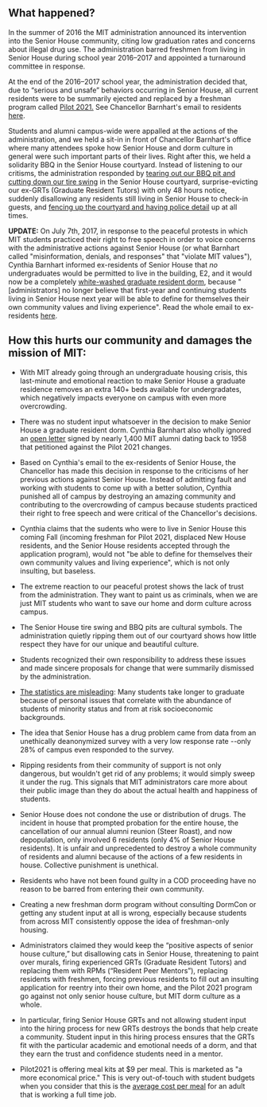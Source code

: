 ## What happened?

In the summer of 2016 the MIT administration announced its intervention into the Senior House community, citing low graduation rates and concerns about illegal drug use. The administration barred freshmen from living in Senior House during school year 2016–2017 and appointed a turnaround committee in response.

At the end of the 2016–2017 school year, the administration decided that, due to “serious and unsafe” behaviors occurring in Senior House, all current residents were to be summarily ejected and replaced by a freshman program called [Pilot 2021.](http://mitguidetoresidences.mit.edu/map/pilot-2021-senior-house) See Chancellor Barnhart's email to residents [here](http://saveseniorhouse.mit.edu/items/letter.html).

Students and alumni campus-wide were appalled at the actions of the administration, and we held a sit-in in front of Chancellor Barnhart's office where many attendees spoke how Senior House and dorm culture in general were such important parts of their lives. Right after this, we held a solidarity BBQ in the Senior House courtyard. Instead of listening to our critisms, the administration responded by [tearing out our BBQ pit and cutting down our tire swing](http://saveseniorhouse.mit.edu/items/nobbq.html) in the Senior House courtyard, surprise-evicting our ex-GRTs (Graduate Resident Tutors) with only 48 hours notice, suddenly disallowing any residents still living in Senior House to check-in guests, and [fencing up the courtyard and having police detail](http://saveseniorhouse.mit.edu/items/lockdown.html) up at all times.

**UPDATE:** On July 7th, 2017, in response to the peaceful protests in which MIT students practiced their right to free speech in order to voice concerns with the administrative actions against Senior House (or what Barnhart called "misinformation, denials, and responses" that "violate MIT values"), Cynthia Barnhart informed ex-residents of Senior House that *no* undergraduates would be permitted to live in the building, E2, and it would now be a completely [white-washed graduate resident dorm](https://studentlife.mit.edu/housing/graduate-family-housing/graduate-residences), because "[administrators] no longer believe that first-year and continuing students living in Senior House next year will be able to define for themselves their own community values and living experience". Read the whole email to ex-residents [here](http://saveseniorhouse.mit.edu/items/letter2.html).

## How this hurts our community and damages the mission of MIT:
- With MIT already going through an undergraduate housing crisis, this last-minute and emotional reaction to make Senior House a graduate residence removes an extra 140+ beds available for undergradates, which negatively impacts everyone on campus with even more overcrowding. 

- There was no student input whatsoever in the decision to make Senior House a graduate resident dorm. Cynthia Barnhart also wholly ignored an [open letter](https://docs.google.com/forms/d/e/1FAIpQLSeyNJ7wu5Fudw9Tvc6XLpA4qi2kZPMu3RMm7lcwyzlSTPvqMg/viewform) signed by nearly 1,400 MIT alumni dating back to 1958 that petitioned against the Pilot 2021 changes.

- Based on Cynthia's email to the ex-residents of Senior House, the Chancellor has made this decision in response to the criticisms of her previous actions against Senior House. Instead of admitting fault and working with students to come up with a better solution, Cynthia punished all of campus by destroying an amazing community and contributing to the overcrowding of campus because students practiced their right to free speech and were critical of the Chancellor's decisions. 

- Cynthia claims that the sudents who were to live in Senior House this coming Fall (incoming freshman for Pilot 2021, displaced New House residents, and the Senior House residents accepted through the application program), would not "be able to define for themselves their own community values and living experience", which is not only insulting, but baseless.

- The extreme reaction to our peaceful protest shows the lack of trust from the administration. They want to paint us as criminals, when we are just MIT students who want to save our home and dorm culture across campus. 

- The Senior House tire swing and BBQ pits are cultural symbols. The administration quietly ripping them out of our courtyard shows how little respect they have for our unique and beautiful culture.

- Students recognized their own responsibility to address these issues and made sincere proposals for change that were summarily dismissed by the administration.

- [The statistics are misleading](https://chancellor.mit.edu/sites/default/files/MITGraduationRates-2008-2015.pdf): Many students take longer to graduate because of personal issues that correlate with the abundance of students of minority status and from at risk socioeconomic backgrounds. 

- The idea that Senior House has a drug problem came from data from an unethically deanonymized survey with a very low response rate --only 28% of campus even responded to the survey.

- Ripping residents from their community of support is not only dangerous, but wouldn't get rid of any problems; it would simply sweep it under the rug. This signals that MIT administrators care more about their public image than they do about the actual health and happiness of students.

- Senior House does not condone the use or distribution of drugs. The incident in house that prompted probation for the entire house, the cancellation of our annual alumni reunion (Steer Roast), and now depopulation, only involved 6 residents (only 4% of Senior House residents). It is unfair and unprecedented to destroy a whole community of residents and alumni because of the actions of a few residents in house. Collective punishment is unethical.

- Residents who have not been found guilty in a COD proceeding have no reason to be barred from entering their own community.

- Creating a new freshman dorm program without consulting DormCon or getting any student input at all is wrong, especially because students from across MIT consistently oppose the idea of freshman-only housing.

- Administrators claimed they would keep the “positive aspects of senior house culture,” but disallowing cats in Senior House, threatening to paint over murals, firing experienced GRTs (Graduate Resident Tutors) and replacing them with RPMs (“Resident Peer Mentors”), replacing residents with freshmen, forcing previous residents to fill out an insulting application for reentry into their own home, and the Pilot 2021 program go against not only senior house culture, but MIT dorm culture as a whole.

- In particular, firing Senior House GRTs and not allowing student input into the hiring process for new GRTs destroys the bonds that help create a community. Student input in this hiring process ensures that the GRTs fit with the particular academic and emotional needs of a dorm, and that they earn the trust and confidence students need in a mentor.

- Pilot2021 is offering meal kits at $9 per meal. This is marketed as "a more economical price." This is very out-of-touch with student budgets when you consider that this is the [average cost per meal](http://livingwage.mit.edu/metros/14460) for an adult that is working a full time job. 
